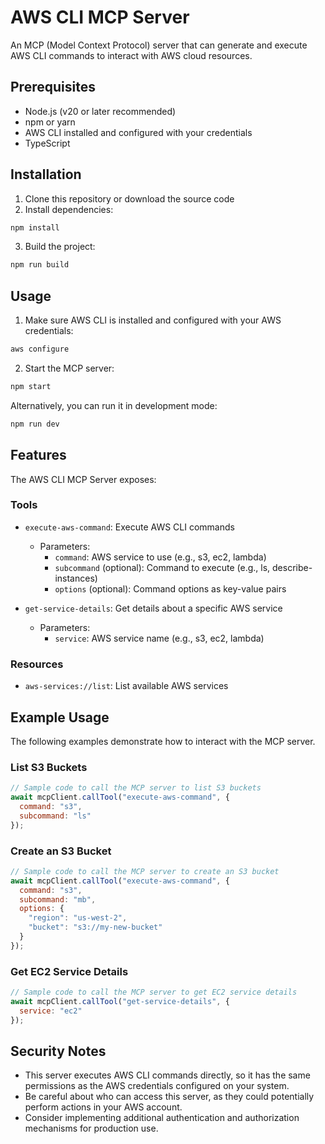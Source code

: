 # AWS CLI MCP Server

An MCP (Model Context Protocol) server that can generate and execute AWS CLI commands to interact with AWS cloud resources.

## Prerequisites

- Node.js (v20 or later recommended)
- npm or yarn
- AWS CLI installed and configured with your credentials
- TypeScript

## Installation

1. Clone this repository or download the source code
2. Install dependencies:

```bash
npm install
```

3. Build the project:

```bash
npm run build
```

## Usage

1. Make sure AWS CLI is installed and configured with your AWS credentials:

```bash
aws configure
```

2. Start the MCP server:

```bash
npm start
```

Alternatively, you can run it in development mode:

```bash
npm run dev
```

## Features

The AWS CLI MCP Server exposes:

### Tools

- `execute-aws-command`: Execute AWS CLI commands
  - Parameters:
    - `command`: AWS service to use (e.g., s3, ec2, lambda)
    - `subcommand` (optional): Command to execute (e.g., ls, describe-instances)
    - `options` (optional): Command options as key-value pairs

- `get-service-details`: Get details about a specific AWS service
  - Parameters:
    - `service`: AWS service name (e.g., s3, ec2, lambda)

### Resources

- `aws-services://list`: List available AWS services

## Example Usage

The following examples demonstrate how to interact with the MCP server.

### List S3 Buckets

```javascript
// Sample code to call the MCP server to list S3 buckets
await mcpClient.callTool("execute-aws-command", {
  command: "s3",
  subcommand: "ls"
});
```

### Create an S3 Bucket

```javascript
// Sample code to call the MCP server to create an S3 bucket
await mcpClient.callTool("execute-aws-command", {
  command: "s3",
  subcommand: "mb",
  options: {
    "region": "us-west-2",
    "bucket": "s3://my-new-bucket"
  }
});
```

### Get EC2 Service Details

```javascript
// Sample code to call the MCP server to get EC2 service details
await mcpClient.callTool("get-service-details", {
  service: "ec2"
});
```

## Security Notes

- This server executes AWS CLI commands directly, so it has the same permissions as the AWS credentials configured on your system.
- Be careful about who can access this server, as they could potentially perform actions in your AWS account.
- Consider implementing additional authentication and authorization mechanisms for production use.
